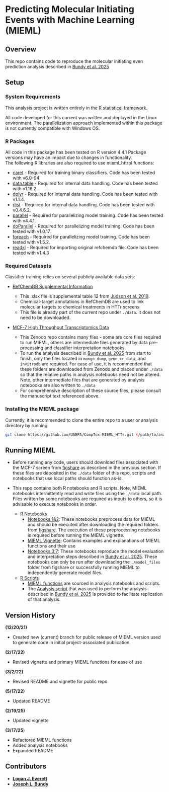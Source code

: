 # Predicting Molecular Initiating Events with Machine Learning (MIEML)

## Overview

This repo contains code to reproduce the molecular initiating even prediction analysis described in [Bundy et al. 2025](url.to.final.publication)

## Setup

### System Requirements

This analysis project is written entirely in the [R statistical framework](https://www.r-project.org/). 

All code developed for this current was written and deployed in the Linux environment. The parallelization approach implemented within this package is not currently compatible with Windows OS.  

### R Packages

All code in this package has been tested on R version 4.4.1
Package versions may have an impact due to changes in functionality.  
The following R libraries are also required to use mieml_httrpl functions:

+ [caret](https://cran.r-project.org/web/packages/caret/index.html) - Required for training binary classifiers. Code has been tested with v6.0-94
+ [data.table](https://cran.r-project.org/web/packages/data.table/index.html) - Required for internal data handling. Code has been tested with v1.16.2
+ [dplyr](https://cran.r-project.org/web/packages/dplyr/index.html) - Required for internal data handling. Code has been tested with v1.1.4.
+ [rlist](https://cran.r-project.org/web/packages/rlist/index.html) - Required for internal data handling. Code has been tested with v0.4.6.2.
+ [parallel](https://cran.r-project.org/web/packages/parallel/index.html) - Required for parallelizing model training. Code has been tested with v4.4.1.
+ [doParallel](https://cran.r-project.org/web/packages/doParallel/index.html) - Required for parallelizing model training. Code has been tested with v1.0.17.
+ [foreach](https://cran.r-project.org/web/packages/foreach/index.html) - Required for parallelizing model training. Code has been tested with v1.5.2.
+ [readxl](https://cran.r-project.org/web/packages/readxl/index.html) - Required for importing original refchemdb file. Code has been tested with v1.4.3


### Required Datasets

Classifier training relies on several publicly available data sets:

+ [RefChemDB Supplemental Information](https://pmc.ncbi.nlm.nih.gov/articles/instance/6784312/bin/NIHMS1537541-supplement-Supplement1.xlsx)
  + This .xlsx file is supplemental table 12 from [Judson et al. 2019](https://www.ncbi.nlm.nih.gov/pmc/articles/PMC6784312/).
  + Chemical-target annotations in RefChemDB are used to link molecular targets to chemical treatments in HTTr screens
  + This file is already part of the current repo under `./data`. It does not need to be downloaded.

+ [MCF-7 High Throughput Transcriptomics Data](https://doi.org/10.23645/epacomptox.28669163.v1)
  + This Zenodo repo contains many files - some are core files required to run MIEML, others are intermediate files generated by data pre-processing and classifier interpretation notebooks.
  + To run the analysis described in [Bundy et al. 2025](url.to.final.publication) from start to finish, only the files located in `mongo_dump`, `gene_cr_data`, and  `invitrodb` are required. For ease of use, it is recommended that these folders are downloaded from Zenodo and placed under `./data` so that the relative paths in analysis notebooks need not be altered. Note, other intermediate files that are generated by analysis notebooks are also written to `./data`
  + For comprehensive description of these source files, please consult the manuscript text referenced above.

### Installing the MIEML package

Currently, it is recommended to clone the entire repo to a user or analysis directory by running:
```bash
git clone https://github.com/USEPA/CompTox-MIEML_HTTr.git (/path/to/analysis)
```

## Running MIEML

+ Before running any code, users should download files associated with the MCF-7 screen from [figshare](link.to.figshare.url) as described in the previous section. If these files are deposited in the `./data` folder of this repo, scripts and notebooks that use local paths should function as-is. 

+ This repo contains both R notebooks and R scripts.  Note, MIEML notebooks intermittently read and write files using the `./data` local path. Files written by some notebooks are required as inputs to others, so it is advisable to execute notebooks in order. 
  + [R Notebooks](./notebooks)
    + [Notebooks 1&2](./notebooks): These notebooks preprocess data for MIEML and should be executed after downloading the required folders from [figshare]().  The execution of these preprocessing notebooks is required before running the MIEML vignette.
    + [MIEML Vignette](./notebooks/0_mieml_vignette.nb.html): Contains examples and explanations of MIEML functions and their use
    + [Notebooks 3:7](./notebooks): These notebooks reproduce the model evaluation and interpretation steps described in [Bundy et al. 2025](url.to.final.publication).  These notebooks can only be run after downloading the `./model_files` folder from figshare or successfully running MIEML to independently generate model files.
  + [R Scripts](./scripts)
    + [MIEML functions](./scripts/ML_functions_HTTr.R) are sourced in analysis notebooks and scripts. 
    + The [Analysis script](./scripts/MIEML_analysis_script_3_8_2025.R) that was used to perform the analysis described in [Bundy et al. 2025](url.to.final.publication) is provided to facilitate replication of that analysis.
    
## Version History

**(12/20/21)**

+ Created new (current) branch for public release of MIEML version used to generate code in initial project-associated publication.

**(2/17/22)**

+ Revised vignette and primary MIEML functions for ease of use

**(3/2/22)**

+ Revised README and vignette for public repo

**(5/17/22)** 

+ Updated README

**(2/19/25)** 

+ Updated vignette

**(3/17/25**)

+ Refactored MIEML functions
+ Added analysis notebooks
+ Expanded README

## Contributors

+ **[Logan J. Everett](mailto:everett.logan@epa.gov)**
+ **[Joseph L. Bundy](mailto:bundy.joseph@epa.gov)**
